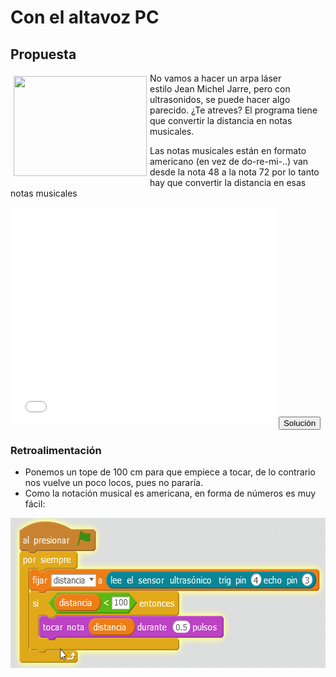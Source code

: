 
# Con el altavoz PC

## Propuesta

<img src="http://i.ytimg.com/vi/9DlwQJX3qag/hqdefault.jpg" width="213" height="160" style="float: left; margin: 5px;" />No vamos a hacer un arpa láser estilo Jean Michel Jarre, pero con ultrasonidos, se puede hacer algo parecido. ¿Te atreves? El programa tiene que convertir la distancia en notas musicales.

Las notas musicales están en formato americano (en vez de do-re-mi-..) van desde la nota 48 a la nota 72 por lo tanto hay que convertir la distancia en esas notas musicales







<iframe width="425" height="350" src="//www.youtube.com/embed/pfbXZOVQubA" frameborder="0"></iframe>

<script type="text/javascript">var feedback8_93text = "Solución";</script><input type="button" name="toggle-feedback-8_93" value="Solución" class="feedbackbutton" onclick="$exe.toggleFeedback(this,false);return false" />

### Retroalimentación

- Ponemos un tope de 100 cm para que empiece a tocar, de lo contrario nos vuelve un poco locos, pues no pararía.
- Como la notación musical es americana, en forma de números es muy fácil:

<img src="img/2017-02-14_06_40_57-mBlock_-_Based_On_Scratch_From_the_MIT_Media_Lab(v3.4.5)_-_Puerto_serie_Conectad.png" width="609" height="240" />



